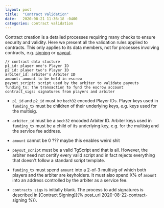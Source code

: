 ```yaml
---
layout: post
title:  "Contract Validation"
date:   2020-08-21 11:36:18 -0400
categories: contract validation
---
```


Contract creation is a detailed processes requiring many checks to ensure security and validity. Here we present all the validation rules applied to contracts. This only applies to its data members, not for processes involving contracts, e.g. [signing](http://localhost:4000/validation/2020/08/22/contract-signing.html) or [payout](http://localhost:4000/payout/validation/2020/08/21/payout-validation.html).
```
// contract data stucture
p1_id: player one's Player ID
p2_id: player two's Player ID
arbiter_id: arbiter's Arbiter ID
amount: amount to be held in escrow
payout_script: script used by the arbiter to validate payouts
funding_tx: the transaction to fund the escrow account
contract_sigs: signatures from players and arbiter
```

* `p1_id` and `p2_id` must be `bech32` encoded Player IDs. Player keys used in `funding_tx` must be children of their underlying keys, e.g. keys used for the multisig.

* `arbiter_id` must be a `bech32` encoded Arbiter ID. Arbiter keys used in `funding_tx` must be a child of its underlying key, e.g. for the multisig and the service fee address.

* `amount` cannot be 0 ??? maybe this enables weird shit

* `payout_script` must be a valid TgScript and that is all. However, the arbiter need not certify every valid script and in fact rejects everything that doesn't follow a standard script template.

* `funding_tx` must spend `amount` into a 2-of-3 multisig of which both players and the arbiter are keyholders. It must also spend X% of `amount` into an address controlled by the arbiter as a service fee.

* `contracts_sigs` is initially blank. The process to add signatures is described  in [Contract Signing]({% post_url 2020-08-22-contract-signing %}).

